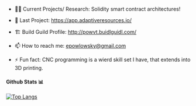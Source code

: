 - 👨‍💻 Current Projects/ Research: Solidity smart contract architectures!
- 🎉 Last Project: https://app.adaptiveresources.io/
- 🏗️ Build Guild Profile: http://powvt.buidlguidl.com/ 

- 📫 How to reach me: epowlowsky@gmail.com

- ⚡ Fun fact: CNC programming is a wierd skill set I have, that extends into 3D printing. 

#### Github Stats 📊
[![Top Langs](https://github-readme-stats.vercel.app/api/top-langs/?username=PowVT&layout=compact)](https://github.com/anuraghazra/github-readme-stats)

